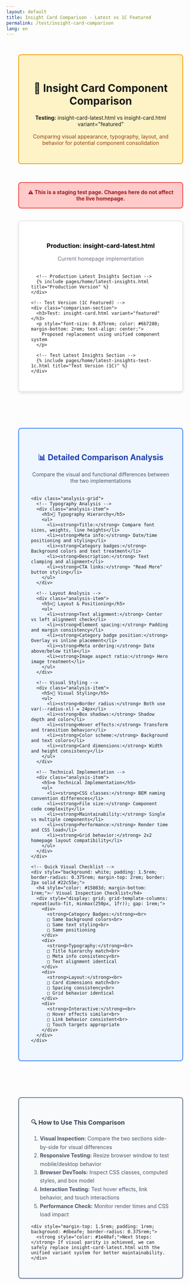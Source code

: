 ```yaml
---
layout: default
title: Insight Card Comparison - Latest vs 1C Featured
permalink: /test/insight-card-comparison
lang: en
---
```


<style>
  .comparison-container {
    max-width: 1400px;
    margin: 0 auto;
    padding: 2rem;
  }
  
  .comparison-header {
    text-align: center;
    margin-bottom: 3rem;
    padding: 2rem;
    background: #fef3c7;
    border: 2px solid #f59e0b;
    border-radius: 0.5rem;
  }
  
  .comparison-grid {
    display: grid;
    grid-template-columns: 1fr;
    gap: 3rem;
    margin-bottom: 3rem;
  }
  
  .comparison-section {
    background: white;
    border: 2px solid #e5e7eb;
    border-radius: 0.5rem;
    padding: 2rem;
    box-shadow: 0 4px 6px rgba(0, 0, 0, 0.1);
  }
  
  .comparison-section h3 {
    margin-bottom: 1rem;
    text-align: center;
    color: #000000;
    font-weight: bold;
  }
  
  .analysis-section {
    background: #eff6ff;
    border: 2px solid #3b82f6;
    border-radius: 0.5rem;
    padding: 2rem;
    margin-top: 3rem;
  }
  
  .analysis-grid {
    display: grid;
    grid-template-columns: repeat(auto-fit, minmax(300px, 1fr));
    gap: 2rem;
    margin-top: 1.5rem;
  }
  
  .analysis-item {
    background: white;
    padding: 1.5rem;
    border-radius: 0.375rem;
    border-left: 4px solid #3b82f6;
  }
  
  .analysis-item h5 {
    margin-bottom: 0.75rem;
    color: #1e40af;
  }
  
  .analysis-item ul {
    margin: 0;
    padding-left: 1rem;
    font-size: 0.875rem;
    line-height: 1.5;
  }
  
  .analysis-item li {
    margin-bottom: 0.5rem;
  }
  
  /* Mobile responsive */
  @media (max-width: 768px) {
    .analysis-grid {
      grid-template-columns: 1fr;
    }
  }
  
  /* Override latest insights styling for comparison */
  .latest-insights__container {
    display: grid !important;
    grid-template-columns: repeat(2, 1fr) !important;
    gap: 1.5rem !important;
    max-width: 100% !important;
  }
  
  /* Center the View All Insights button */
  .latest-insights__footer {
    text-align: center !important;
    margin-top: 2rem !important;
  }
  
  /* Ensure cards fit in comparison containers */
  .insight-latest-card,
  .insight-card--featured {
    max-width: 100% !important;
    width: 100% !important;
  }
  
  .warning-notice {
    background: #fecaca;
    border: 2px solid #ef4444;
    color: #991b1b;
    padding: 1rem;
    border-radius: 0.5rem;
    margin-bottom: 2rem;
    text-align: center;
    font-weight: bold;
  }
</style>

<div class="comparison-container">
  <div class="comparison-header">
    <h1>🔬 Insight Card Component Comparison</h1>
    <p><strong>Testing:</strong> insight-card-latest.html vs insight-card.html variant="featured"</p>
    <p style="color: #92400e; font-size: 0.875rem; margin-top: 1rem;">
      Comparing visual appearance, typography, layout, and behavior for potential component consolidation
    </p>
  </div>
  
  <div class="warning-notice">
    ⚠️ This is a staging test page. Changes here do not affect the live homepage.
  </div>

  <div class="comparison-grid">
    <!-- Production Version (Current) -->
    <div class="comparison-section">
      <h3>Production: insight-card-latest.html</h3>
      <p style="font-size: 0.875rem; color: #6b7280; margin-bottom: 2rem; text-align: center;">
        Current homepage implementation
      </p>
      
      <!-- Production Latest Insights Section -->
      {% include pages/home/latest-insights.html title="Production Version" %}
    </div>
    
    <!-- Test Version (1C Featured) -->
    <div class="comparison-section">
      <h3>Test: insight-card.html variant="featured"</h3>
      <p style="font-size: 0.875rem; color: #6b7280; margin-bottom: 2rem; text-align: center;">
        Proposed replacement using unified component system
      </p>
      
      <!-- Test Latest Insights Section -->
      {% include pages/home/latest-insights-test-1c.html title="Test Version (1C)" %}
    </div>
  </div>
  
  <!-- Detailed Analysis Section -->
  <div class="analysis-section">
    <h2 style="text-align: center; margin-bottom: 1rem; color: #1e40af;">📊 Detailed Comparison Analysis</h2>
    <p style="text-align: center; color: #475569; margin-bottom: 2rem;">
      Compare the visual and functional differences between the two implementations
    </p>
    
    <div class="analysis-grid">
      <!-- Typography Analysis -->
      <div class="analysis-item">
        <h5>📝 Typography Hierarchy</h5>
        <ul>
          <li><strong>Title:</strong> Compare font sizes, weights, line heights</li>
          <li><strong>Meta info:</strong> Date/time positioning and styling</li>
          <li><strong>Category badges:</strong> Background colors and text treatment</li>
          <li><strong>Description:</strong> Text clamping and alignment</li>
          <li><strong>CTA links:</strong> "Read More" button styling</li>
        </ul>
      </div>
      
      <!-- Layout Analysis -->
      <div class="analysis-item">
        <h5>📐 Layout & Positioning</h5>
        <ul>
          <li><strong>Text alignment:</strong> Center vs left alignment check</li>
          <li><strong>Element spacing:</strong> Padding and margin consistency</li>
          <li><strong>Category badge position:</strong> Overlay vs inline placement</li>
          <li><strong>Meta ordering:</strong> Date above/below title</li>
          <li><strong>Image aspect ratio:</strong> Hero image treatment</li>
        </ul>
      </div>
      
      <!-- Visual Styling -->
      <div class="analysis-item">
        <h5>🎨 Visual Styling</h5>
        <ul>
          <li><strong>Border radius:</strong> Both use var(--radius-xl) = 24px</li>
          <li><strong>Box shadows:</strong> Shadow depth and color</li>
          <li><strong>Hover effects:</strong> Transform and transition behavior</li>
          <li><strong>Color scheme:</strong> Background and text colors</li>
          <li><strong>Card dimensions:</strong> Width and height consistency</li>
        </ul>
      </div>
      
      <!-- Technical Implementation -->
      <div class="analysis-item">
        <h5>⚙️ Technical Implementation</h5>
        <ul>
          <li><strong>CSS classes:</strong> BEM naming convention differences</li>
          <li><strong>File size:</strong> Component code complexity</li>
          <li><strong>Maintainability:</strong> Single vs multiple components</li>
          <li><strong>Performance:</strong> Render time and CSS load</li>
          <li><strong>Grid behavior:</strong> 2x2 homepage layout compatibility</li>
        </ul>
      </div>
    </div>
    
    <!-- Quick Visual Checklist -->
    <div style="background: white; padding: 1.5rem; border-radius: 0.375rem; margin-top: 2rem; border: 2px solid #22c55e;">
      <h4 style="color: #15803d; margin-bottom: 1rem;">✅ Visual Inspection Checklist</h4>
      <div style="display: grid; grid-template-columns: repeat(auto-fit, minmax(250px, 1fr)); gap: 1rem;">
        <div>
          <strong>Category Badges:</strong><br>
          □ Same background colors<br>
          □ Same text styling<br>
          □ Same positioning
        </div>
        <div>
          <strong>Typography:</strong><br>
          □ Title hierarchy match<br>
          □ Meta info consistency<br>
          □ Text alignment identical
        </div>
        <div>
          <strong>Layout:</strong><br>
          □ Card dimensions match<br>
          □ Spacing consistency<br>
          □ Grid behavior identical
        </div>
        <div>
          <strong>Interactive:</strong><br>
          □ Hover effects similar<br>
          □ Link behavior consistent<br>
          □ Touch targets appropriate
        </div>
      </div>
    </div>
  </div>
  
  <!-- Instructions -->
  <div style="background: #f8fafc; border: 2px solid #64748b; border-radius: 0.5rem; padding: 2rem; margin-top: 3rem;">
    <h3 style="color: #334155; margin-bottom: 1rem;">🔍 How to Use This Comparison</h3>
    <ol style="color: #475569; line-height: 1.6;">
      <li><strong>Visual Inspection:</strong> Compare the two sections side-by-side for visual differences</li>
      <li><strong>Responsive Testing:</strong> Resize browser window to test mobile/desktop behavior</li>
      <li><strong>Browser DevTools:</strong> Inspect CSS classes, computed styles, and box model</li>
      <li><strong>Interaction Testing:</strong> Test hover effects, link behavior, and touch interactions</li>
      <li><strong>Performance Check:</strong> Monitor render times and CSS load impact</li>
    </ol>
    
    <div style="margin-top: 1.5rem; padding: 1rem; background: #dbeafe; border-radius: 0.375rem;">
      <strong style="color: #1e40af;">Next Steps:</strong> If visual parity is achieved, we can safely replace insight-card-latest.html with the unified variant system for better maintainability.
    </div>
  </div>
</div>